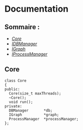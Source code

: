 Documentation
=============

Sommaire :
----------

*	[_Core_](#Core)
*	[_IDBManager_]()
*	[_IGraph_]()
*	[_IProcessManager_]()

Core <a id = "Core"></a>
------------------------
```
class Core
{
public:
  Core(size_t maxThreads);
  ~Core();
  void run();
private:
  DBManager       *db;
  IGraph          *graph;
  ProcessManager  *processManager;
};
```
